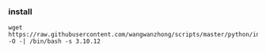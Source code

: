### install

```
wget https://raw.githubusercontent.com/wangwanzhong/scripts/master/python/ins_py.sh -O -| /bin/bash -s 3.10.12
```
